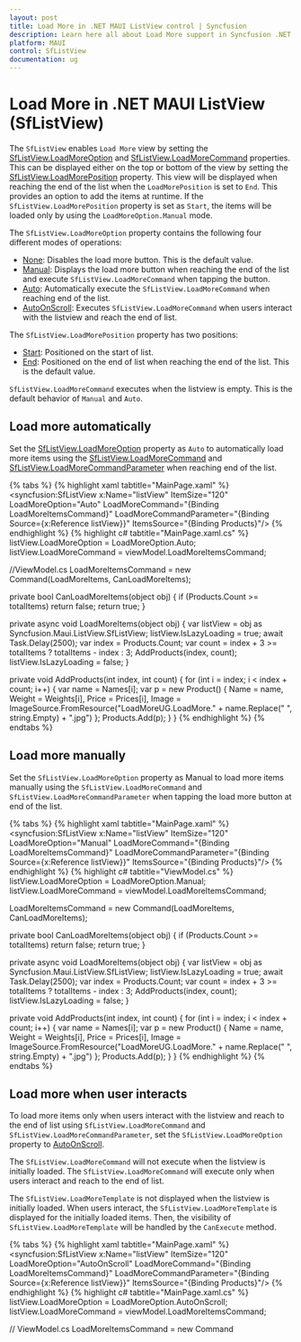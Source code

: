 ```yaml
---
layout: post
title: Load More in .NET MAUI ListView control | Syncfusion
description: Learn here all about Load More support in Syncfusion .NET MAUI ListView (SfListView) control and more.
platform: MAUI
control: SfListView
documentation: ug
---
```

# Load More in .NET MAUI ListView (SfListView)

The `SfListView` enables `Load More` view by setting the [SfListView.LoadMoreOption](https://help.syncfusion.com/cr/maui/Syncfusion.Maui.ListView.SfListView.html#Syncfusion_Maui_ListView_SfListView_LoadMoreOption) and [SfListView.LoadMoreCommand](https://help.syncfusion.com/cr/maui/Syncfusion.Maui.ListView.SfListView.html#Syncfusion_Maui_ListView_SfListView_LoadMoreCommand) properties. This can be displayed either on the top or bottom of the view by setting the [SfListView.LoadMorePosition](https://help.syncfusion.com/cr/maui/Syncfusion.Maui.ListView.SfListView.html#Syncfusion_Maui_ListView_SfListView_LoadMorePosition) property. This view will be displayed when reaching the end of the list when the `LoadMorePosition` is set to `End`. This provides an option to add the items at runtime. If the `SfListView.LoadMorePosition` property is set as `Start`, the items will be loaded only by using the `LoadMoreOption.Manual` mode.

The `SfListView.LoadMoreOption` property contains the following four different modes of operations:

 * [None](https://help.syncfusion.com/cr/maui/Syncfusion.Maui.ListView.LoadMoreOption.html#Syncfusion_Maui_ListView_LoadMoreOption_None): Disables the load more button. This is the default value.
 * [Manual](https://help.syncfusion.com/cr/maui/Syncfusion.Maui.ListView.LoadMoreOption.html#Syncfusion_Maui_ListView_LoadMoreOption_Manual): Displays the load more button when reaching the end of the list and execute `SfListView.LoadMoreCommand` when tapping the button.
 * [Auto](https://help.syncfusion.com/cr/maui/Syncfusion.Maui.ListView.LoadMoreOption.html#Syncfusion_Maui_ListView_LoadMoreOption_Auto): Automatically execute the `SfListView.LoadMoreCommand` when reaching end of the list.
 * [AutoOnScroll](https://help.syncfusion.com/cr/maui/Syncfusion.Maui.ListView.LoadMoreOption.html#Syncfusion_Maui_ListView_LoadMoreOption_AutoOnScroll): Executes `SfListView.LoadMoreCommand` when users interact with the listview and reach the end of list.

The `SfListView.LoadMorePosition` property has two positions:

* [Start](https://help.syncfusion.com/cr/maui/Syncfusion.Maui.ListView.LoadMorePosition.html#Syncfusion_Maui_ListView_LoadMorePosition_Start): Positioned on the start of list.
* [End](https://help.syncfusion.com/cr/maui/Syncfusion.Maui.ListView.LoadMorePosition.html#Syncfusion_Maui_ListView_LoadMorePosition_End): Positioned on the end of list when reaching the end of the list. This is the default value.

`SfListView.LoadMoreCommand` executes when the listview is empty. This is the default behavior of `Manual` and `Auto`.

## Load more automatically

Set the [SfListView.LoadMoreOption](https://help.syncfusion.com/cr/maui/Syncfusion.Maui.ListView.LoadMoreOption.html#Syncfusion_Maui_ListView_LoadMoreOption_Auto) property as `Auto` to automatically load more items using the [SfListView.LoadMoreCommand](https://help.syncfusion.com/cr/maui/Syncfusion.Maui.ListView.SfListView.html#Syncfusion_Maui_ListView_SfListView_LoadMoreCommand) and [SfListView.LoadMoreCommandParameter](https://help.syncfusion.com/cr/maui/Syncfusion.Maui.ListView.SfListView.html#Syncfusion_Maui_ListView_SfListView_LoadMoreCommandParameter) when reaching end of the list.

{% tabs %}
{% highlight xaml tabtitle="MainPage.xaml" %}
<ContentPage xmlns:syncfusion="clr-namespace:Syncfusion.Maui.ListView;assembly=Syncfusion.Maui.ListView">
  <syncfusion:SfListView x:Name="listView"
                 ItemSize="120"
                 LoadMoreOption="Auto"
                 LoadMoreCommand="{Binding LoadMoreItemsCommand}"
                 LoadMoreCommandParameter="{Binding Source={x:Reference listView}}"
                 ItemsSource="{Binding Products}"/>
</ContentPage>
{% endhighlight %}
{% highlight c# tabtitle="MainPage.xaml.cs" %}
listView.LoadMoreOption = LoadMoreOption.Auto;
listView.LoadMoreCommand = viewModel.LoadMoreItemsCommand;

//ViewModel.cs
LoadMoreItemsCommand = new Command<object>(LoadMoreItems, CanLoadMoreItems);

private bool CanLoadMoreItems(object obj)
{
    if (Products.Count >= totalItems)
        return false;
    return true;
}

private async void LoadMoreItems(object obj)
{
    var listView = obj as Syncfusion.Maui.ListView.SfListView;
    listView.IsLazyLoading = true;
    await Task.Delay(2500);
    var index = Products.Count;
    var count = index + 3 >= totalItems ? totalItems - index : 3;
    AddProducts(index, count);
    listView.IsLazyLoading = false;
}

private void AddProducts(int index, int count)
{
    for (int i = index; i < index + count; i++)
    {
        var name = Names[i];
        var p = new Product()
        {
            Name = name,
            Weight = Weights[i],
            Price = Prices[i],
            Image = ImageSource.FromResource("LoadMoreUG.LoadMore." + name.Replace(" ", string.Empty) + ".jpg")
        };
    Products.Add(p);
    }
}
{% endhighlight %}
{% endtabs %}

## Load more manually

Set the `SfListView.LoadMoreOption` property as Manual to load more items manually using the `SfListView.LoadMoreCommand` and `SfListView.LoadMoreCommandParameter` when tapping the load more button at end of the list.

{% tabs %}
{% highlight xaml tabtitle="MainPage.xaml" %}
<ContentPage xmlns:syncfusion="clr-namespace:Syncfusion.Maui.ListView;assembly=Syncfusion.Maui.ListView">
  <syncfusion:SfListView x:Name="listView"
                 ItemSize="120"
                 LoadMoreOption="Manual"
                 LoadMoreCommand="{Binding LoadMoreItemsCommand}"
                 LoadMoreCommandParameter="{Binding Source={x:Reference listView}}"
                 ItemsSource="{Binding Products}"/>
</ContentPage>
{% endhighlight %}
{% highlight c# tabtitle="ViewModel.cs" %}
listView.LoadMoreOption = LoadMoreOption.Manual;
listView.LoadMoreCommand = viewModel.LoadMoreItemsCommand;

LoadMoreItemsCommand = new Command<object>(LoadMoreItems, CanLoadMoreItems);

private bool CanLoadMoreItems(object obj)
{
    if (Products.Count >= totalItems)
        return false;
    return true;
}

private async void LoadMoreItems(object obj)
{
    var listView = obj as Syncfusion.Maui.ListView.SfListView;
    listView.IsLazyLoading = true;
    await Task.Delay(2500);
    var index = Products.Count;
    var count = index + 3 >= totalItems ? totalItems - index : 3;
    AddProducts(index, count);
    listView.IsLazyLoading = false;
}

private void AddProducts(int index, int count)
{
    for (int i = index; i < index + count; i++)
    {
        var name = Names[i];
        var p = new Product()
        {
            Name = name,
            Weight = Weights[i],
            Price = Prices[i],
            Image = ImageSource.FromResource("LoadMoreUG.LoadMore." + name.Replace(" ", string.Empty) + ".jpg")
        };
    Products.Add(p);
    }
}
{% endhighlight %}
{% endtabs %}

## Load more when user interacts

To load more items only when users interact with the listview and reach to the end of list using `SfListView.LoadMoreCommand` and `SfListView.LoadMoreCommandParameter`, set the `SfListView.LoadMoreOption` property to [AutoOnScroll](https://help.syncfusion.com/cr/maui/Syncfusion.Maui.ListView.LoadMoreOption.html#Syncfusion_Maui_ListView_LoadMoreOption_AutoOnScroll).

The `SfListView.LoadMoreCommand` will not execute when the listview is initially loaded. The `SfListView.LoadMoreCommand` will execute only when users interact and reach to the end of list.

The `SfListView.LoadMoreTemplate` is not displayed when the listview is initially loaded. When users interact, the `SfListView.LoadMoreTemplate` is displayed for the initially loaded items. Then, the visibility of `SfListView.LoadMoreTemplate` will be handled by the `CanExecute` method.

{% tabs %}
{% highlight xaml tabtitle="MainPage.xaml" %}
<ContentPage xmlns:syncfusion="clr-namespace:Syncfusion.Maui.ListView;assembly=Syncfusion.Maui.ListView">
  <syncfusion:SfListView x:Name="listView"
                 ItemSize="120"
                 LoadMoreOption="AutoOnScroll"
                 LoadMoreCommand="{Binding LoadMoreItemsCommand}"
                 LoadMoreCommandParameter="{Binding Source={x:Reference listView}}"
                 ItemsSource="{Binding Products}"/>
</ContentPage>
{% endhighlight %}
{% highlight c# tabtitle="MainPage.xaml.cs" %}
listView.LoadMoreOption = LoadMoreOption.AutoOnScroll;
listView.LoadMoreCommand = viewModel.LoadMoreItemsCommand;

// ViewModel.cs
LoadMoreItemsCommand = new Command<object>(LoadMoreItems, CanLoadMoreItems);

/// <summary>
/// When AutoOnScroll load more is enabled, the CanExecute method will be called only when the user interacts and reach to the end of list.
/// Based on return value, the visibility of the LoadMoreTemplate is handled and the Execute method is called.
/// </summary>
/// <param name="obj">ListView is passed as default parameter.</param>
/// <returns>Returns true if the list has items to load, else returns false.</returns>
private bool CanLoadMoreItems(object obj)
{
    if (Products.Count >= totalItems)
        return false;
    return true;
}
/// <summary>
/// The `Execute` method is called based on the return value of the `CanExecute` method. If `CanExecute` returns false, the `Execute` method will not be executed.
/// </summary>
/// <param name="obj">ListView is passed as default parameter.</param>
private async void LoadMoreItems(object obj)
{
    var listView = obj as Syncfusion.Maui.ListView.SfListView;
    //Enables LoadMoreIndicator to the LoadMoreTemplate.
    listView.IsLazyLoading = true;
    await Task.Delay(2500);
    var index = Products.Count;
    var count = index + 3 >= totalItems ? totalItems - index : 3;
    //Adding the items to the list.
    AddProducts(index, count);
    //Disables LoadMoreIndicator after adding the items.
    listView.IsLazyLoading = false;
}

private void AddProducts(int index, int count)
{
    for (int i = index; i < index + count; i++)
    {
        var name = Names[i];
        var p = new Product()
        {
            Name = name,
            Weight = Weights[i],
            Price = Prices[i],
            Image = ImageSource.FromResource("LoadMoreUG.LoadMore." + name.Replace(" ", string.Empty) + ".jpg")
        };
    Products.Add(p);
    }
}
{% endhighlight %}
{% endtabs %}

## Show loading indicator

The [SfListView.LoadMoreIndicator](https://help.syncfusion.com/cr/maui/Syncfusion.Maui.ListView.ListViewLoadMoreIndicator.html) will be displayed when loading more items in the list.

By using the [SfListView.IsLazyLoading](https://help.syncfusion.com/cr/maui/Syncfusion.Maui.ListView.SfListView.html#Syncfusion_Maui_ListView_SfListView_IsLazyLoading) property, you can interchange the visibility of the button and busy indicator when creating the load more view. You can set the value of the `SfListView.IsLazyLoading` property to `true` before adding items to the list and set it to `false`, after adding the items. You can also bind the `IsLazyLoading` property using ViewModel.

{% tabs %}
{% highlight c# tabtitle="MainPage.xaml.cs" %}
private async void LoadMoreItems(object obj)
{
    var listView = obj as Syncfusion.Maui.ListView.SfListView;
    listView.IsLazyLoading = true;
    await Task.Delay(2500);
    var index = Products.Count;
    var count = index + 3 >= totalItems ? totalItems - index : 3;
    AddProducts(index, count);
    listView.IsLazyLoading = false;
}
{% endhighlight %}
{% endtabs %}

Items can be loaded either on the top or bottom of the view.

![.NET MAUI listview with load more on scrolling at bottom](Images/load-more/maui-listview-loadmore-items-on-end.gif)

![.NET MAUI listview with load more on scrolling at top](Images/load-more/maui-listview-loadmore-items-on-start.gif)


## Load more view customization

The SfListView allows customizing User Interface(UI) of `Load More` view.

### Load more button

To customize the load more button, add the custom UI in the [SfListView.LoadMoreTemplate](https://help.syncfusion.com/cr/maui/Syncfusion.Maui.ListView.SfListView.html#Syncfusion_Maui_ListView_SfListView_LoadMoreTemplate) property. 

{% tabs %}
{% highlight xaml tabtitle="MainPage.xaml" %}
<ContentPage xmlns="http://schemas.microsoft.com/dotnet/2021/maui"
             xmlns:x="http://schemas.microsoft.com/winfx/2009/xaml"
             x:Class="LoadMore.MainPage"
             xmlns:local="clr-namespace:LoadMore"
             BackgroundColor="{DynamicResource SecondaryColor}"
             xmlns:sync="clr-namespace:Syncfusion.Maui.ListView;assembly=Syncfusion.Maui.ListView">
    <ContentPage.Resources>
        <ResourceDictionary>
            <local:InverseZeroVisibilityConverter x:Key="inverseZeroVisibilityConverter"/>
        </ResourceDictionary>
        </ContentPage.Resources>
    <ContentPage.BindingContext>
        <local:LoadMoreViewModel/>
    </ContentPage.BindingContext>
    <syncfusion:SfListView x:Name="listView" 
                           ItemSize="120"
                           LoadMoreOption="Manual"
                           LoadMoreCommand="{Binding LoadMoreItemsCommand}"
                           LoadMoreCommandParameter="{Binding Source={x:Reference listView}}"
                           ItemsSource="{Binding Products}">
        <syncfusion:SfListView.LoadMoreTemplate>
            <DataTemplate>
                <Grid>
                    <Label Text="Load More Items..." TextColor="Black" HorizontalTextAlignment="Center" VerticalTextAlignment="Center" IsVisible="{Binding IsLazyLoading, Converter={StaticResource inverseBoolConverter}, Source={x:Reference Name=listView}}">
                    </Label>
                </Grid>
            </DataTemplate>
        </syncfusion:SfListView.LoadMoreTemplate>
    </syncfusion:SfListView>
</ContentPage>
{% endhighlight %}
{% highlight c# tabtitle="MainPage.xaml.cs" %}
listView.LoadMoreTemplate = new DataTemplate(() =>
{
    var grid = new Grid();
    var label = new Label
    {
        Text = "Load More Items...",
        FontSize = 20,
        BackgroundColor = Color.AliceBlue,
        HorizontalTextAlignment = TextAlignment.Center,
        VerticalTextAlignment = TextAlignment.Center
    };
    label.SetBinding(Label.IsVisibleProperty, new Binding("IsLazyLoading", BindingMode.Default, new InverseBoolConverter(), null, null, listView));
    grid.Children.Add(label);
    return grid;
});
{% endhighlight %}
{% endtabs %}

### Loading indicator

To customize the loading indicator, add the custom UI in the [SfListView.LoadMoreTemplate](https://help.syncfusion.com/cr/maui/Syncfusion.Maui.ListView.SfListView.html#Syncfusion_Maui_ListView_SfListView_LoadMoreTemplate) property.

{% tabs %}
{% highlight xaml tabtitle="MainPage.xaml" %}
<ContentPage xmlns="http://schemas.microsoft.com/dotnet/2021/maui"
             xmlns:x="http://schemas.microsoft.com/winfx/2009/xaml"
             x:Class="LoadMore.MainPage"
             xmlns:local="clr-namespace:LoadMore"
             BackgroundColor="{DynamicResource SecondaryColor}"
             xmlns:sync="clr-namespace:Syncfusion.Maui.ListView;assembly=Syncfusion.Maui.ListView">
    <ContentPage.Resources>
        <ResourceDictionary>
            <local:InverseZeroVisibilityConverter x:Key="inverseZeroVisibilityConverter"/>
        </ResourceDictionary>
        </ContentPage.Resources>
    <ContentPage.BindingContext>
        <local:LoadMoreViewModel/>
    </ContentPage.BindingContext>
    <syncfusion:SfListView x:Name="listView" 
                           ItemSize="120"
                           LoadMoreOption="Manual"
                           LoadMoreCommand="{Binding LoadMoreItemsCommand}"
                           LoadMoreCommandParameter="{Binding Source={x:Reference listView}}"
                           ItemsSource="{Binding Products}">
        <syncfusion:SfListView.LoadMoreTemplate>
            <DataTemplate>
                <Grid>
                    <Label Text="Load More Items" TextColor="Black" HorizontalTextAlignment="Center" VerticalTextAlignment="Center" IsVisible="{Binding IsLazyLoading, Converter={StaticResource inverseBoolConverter}, Source={x:Reference Name=listView}}">
                    </Label>
                    <syncfusion:ListViewLoadMoreIndicator IsRunning="{Binding IsLazyLoading, Source={x:Reference Name=listView}}" IsVisible="{Binding IsLazyLoading, Source={x:Reference Name=listView}}" Color="Red" VerticalOptions="Center"/>                             
                </Grid>
            </DataTemplate>
        </syncfusion:SfListView.LoadMoreTemplate>
    </syncfusion:SfListView>
</ContentPage>
{% endhighlight %}
{% highlight c# tabtitle="MainPage.xaml.cs" %}
listView.LoadMoreTemplate = new DataTemplate(() =>
{
    var grid = new Grid();
    var label = new Label
    {
        Text = "Load More Items...",
        FontSize = 20,
        BackgroundColor = Color.AliceBlue,
        HorizontalTextAlignment = TextAlignment.Center,
        VerticalTextAlignment = TextAlignment.Center
    };
    label.SetBinding(Label.IsVisibleProperty, new Binding("IsLazyLoading", BindingMode.Default, new InverseBoolConverter(), null, null, listView));
    var loadMoreIndicator = new ListViewLoadMoreIndicator();
    loadMoreIndicator.Color = Color.Red;
    loadMoreIndicator.VerticalOptions = LayoutOptions.Center;
    loadMoreIndicator.SetBinding(ListViewLoadMoreIndicator.IsRunningProperty, new Binding("IsLazyLoading", BindingMode.Default, null, null,null, listView));
    loadMoreIndicator.SetBinding(ListViewLoadMoreIndicator.IsVisibleProperty, new Binding("IsLazyLoading", BindingMode.Default, null, null, null, listView));
    grid.Children.Add(label);
    grid.Children.Add(loadMoreIndicator);
    return grid;
});
{% endhighlight %}
{% endtabs %}

### Customize the size of load more view and indicator

ListView allows customizing the size of the load more item by the [SfListView.QueryItemSize](https://help.syncfusion.com/cr/maui/Syncfusion.Maui.ListView.SfListView.html#Syncfusion_Maui_ListView_SfListView_QueryItemSize) event using the item type. 

{% tabs %}
{% highlight c# tabtitle="MainPage.xaml.cs" %}
this.listView.QueryItemSize += ListView_QueryItemSize;

private void ListView_QueryItemSize(object sender,Syncfusion.Maui.ListView.QueryItemSizeEventArgs e)
{
    if(e.ItemType == ItemType.LoadMore)
    {
        e.ItemSize = 300;
        e.Handled = true;
    }
}
{% endhighlight %}
{% endtabs %}

To customize the size of the loading indicator, add the custom UI to the [SfListView.LoadMoreTemplate](https://help.syncfusion.com/cr/maui/Syncfusion.Maui.ListView.SfListView.html#Syncfusion_Maui_ListView_SfListView_LoadMoreTemplate) property and assign the height and width for the grid and loading indicator.

{% tabs %}
{% highlight xaml tabtitle="MainPage.xaml" hl_lines="23" %}
<ContentPage xmlns="http://schemas.microsoft.com/dotnet/2021/maui"
             xmlns:x="http://schemas.microsoft.com/winfx/2009/xaml"
             x:Class="LoadMore.MainPage"
             xmlns:local="clr-namespace:LoadMore"
             BackgroundColor="{DynamicResource SecondaryColor}"
             xmlns:sync="clr-namespace:Syncfusion.Maui.ListView;assembly=Syncfusion.Maui.ListView">
    <ContentPage.BindingContext>
        <local:LoadMoreViewModel/>
    </ContentPage.BindingContext>
    <ContentPage.Resources>
        <ResourceDictionary>
            <helper:InverseBoolConverter x:Key="inverseBoolConverter"/>
        </ResourceDictionary>
    </ContentPage.Resources>
    <syncfusion:SfListView x:Name="listView" 
                           ItemSize="120"
                           LoadMoreOption="Manual"
                           LoadMoreCommand="{Binding LoadMoreItemsCommand}"
                           LoadMoreCommandParameter="{Binding Source={x:Reference listView}}"
                           ItemsSource="{Binding Products}">
        <syncfusion:SfListView.LoadMoreTemplate>
            <DataTemplate>
                <Grid HeightRequest="100" WidthRequest="100">
                    <Label Text="Load More Items" TextColor="Black" HorizontalTextAlignment="Center" VerticalTextAlignment="Center" IsVisible="{Binding IsLazyLoading, Converter={StaticResource inverseBoolConverter}, Source={x:Reference Name=listView}}">
                    </Label>
                    <syncfusion:ListViewLoadMoreIndicator IsRunning="{Binding IsLazyLoading, Source={x:Reference Name=listView}}" IsVisible="{Binding IsLazyLoading, Source={x:Reference Name=listView}}" Color="Red" VerticalOptions="Center" HeightRequest="100" WidthRequest="100"/>                             
                </Grid>
            </DataTemplate>
        </syncfusion:SfListView.LoadMoreTemplate>
    </syncfusion:SfListView>
</ContentPage>
{% endhighlight %}
{% highlight c# tabtitle="MainPage.xaml.cs" %}
listView.LoadMoreTemplate = new DataTemplate(() =>
{
    var grid = new Grid();
    grid.HeightRequest = 100;
    grid.WidthRequest = 100;
    var label = new Label
    {
        Text = "Load More Items...",
        FontSize = 20,
        BackgroundColor = Color.AliceBlue,
        HorizontalTextAlignment = TextAlignment.Center,
        VerticalTextAlignment = TextAlignment.Center
    };
    label.SetBinding(Label.IsVisibleProperty, new Binding("IsLazyLoading", BindingMode.Default, new InverseBoolConverter(), null, null, listView));
    var loadMoreIndicator = new ListViewLoadMoreIndicator();
    loadMoreIndicator.Color = Color.Red;
    loadMoreIndicator.VerticalOptions = LayoutOptions.Center;
    loadMoreIndicator.SetBinding(ListViewLoadMoreIndicator.IsRunningProperty, new Binding("IsLazyLoading", BindingMode.Default, null, null,null, listView));
    loadMoreIndicator.SetBinding(ListViewLoadMoreIndicator.IsVisibleProperty, new Binding("IsLazyLoading", BindingMode.Default, null, null, null, listView));
    loadMoreIndicator.HeightRequest = 100;
    loadMoreIndicator.WidthRequest = 100;
    grid.Children.Add(label);
    grid.Children.Add(loadMoreIndicator);
    return grid;
});
{% endhighlight %}
{% endtabs %}

## Disable load more at runtime

To disable the `Load More` view, return the `CanExecute`method of the `SfListView.LoadMoreCommand` to `false`.

If you reach maximum number of items in the list (for example, totalItems = 22), use the following code example to disable the`Load More` view.

{% tabs %}
{% highlight c# tabtitle="MainPage.xaml.cs" %}
LoadMoreItemsCommand = new Command<object>(LoadMoreItems, CanLoadMoreItems);

private async void LoadMoreItems(object obj)
{
    var listView = obj as Syncfusion.Maui.ListView.SfListView;
    listView.IsLazyLoading = true;
    await Task.Delay(2500);
    var index = Products.Count;
    var count = index + 3 >= totalItems ? totalItems - index : 3;
    AddProducts(index, count);
    listView.IsLazyLoading = false;
}
private bool CanLoadMoreItems(object obj)
{
    if (Products.Count >= totalItems)
        return false;
    return true;
}
{% endhighlight %}
{% endtabs %}


## Limitations

* Must set minimum delay for `LoadMore` in Execute method.
* SfListView does not support you to set `Manual` in [SfListView.LoadMoreOption](https://help.syncfusion.com/cr/maui/Syncfusion.Maui.ListView.SfListView.html#Syncfusion_Maui_ListView_SfListView_LoadMoreOption) when [SfListView.Orientation](https://help.syncfusion.com/cr/maui/Syncfusion.Maui.ListView.SfListView.html#Syncfusion_Maui_ListView_SfListView_Orientation) is `Horizontal`.
* SfListView supports to set `Auto` and `AutoOnScroll` in `SfListView.LoadMoreOption` only when `SfListView.LoadMorePosition` is set to `End`.
* Handle [LoadMoreCommand](https://help.syncfusion.com/cr/maui/Syncfusion.Maui.ListView.SfListView.html#Syncfusion_Maui_ListView_SfListView_LoadMoreCommand) execution by implementing command `CanExecute` predicate. 

## How to

### Load more on infinite scroll 

The `SfListView` allows adding more items infinite times,either manually or automatically. 

{% tabs %}
{% highlight c# tabtitle="ViewModel.cs" %}
public class LoadMoreViewModel:INotifyPropertyChanged
{
  public ObservableCollection<Product> Products { get; set; }
  public Command<object> LoadMoreItemsCommand { get; set; }

  public LoadMoreViewModel()
  {
     Products = new ObservableCollection<Product>();
     AddProducts(0, 10);
     LoadMoreItemsCommand = new Command<object>(LoadMoreItems);
  }
  private async void LoadMoreItems(object obj)
  {
     var listview = obj as Syncfusion.Maui.ListView.SfListView;
     listview.IsLazyLoading = true;
     await Task.Delay(2500);
     AddProducts(11, 21);
     listview.IsLazyLoading = false;
  }
  private void AddProducts(int value, int count)
  {
     Random rand= new Random();
     for (int i = value; i < count; i++)
     {
        var name = Names[rand.Next(1,22)];
        var p = new Product()
        {
           Name = name,
           Weight = Weights[i],
           Price = Prices[i],
           Image = ImageSource.FromResource("LoadMoreUG.LoadMore." + name.Replace(" ", string.Empty) + ".jpg")
        };
        Products.Add(p);
     }
  }
}
{% endhighlight %}
{% endtabs %}


### Load more items automatically from the top

The `SfListView` allows loading more items automatically when reaching the top of the list by showing the busy indicator by loading in the [HeaderTemplate](https://help.syncfusion.com/cr/maui/Syncfusion.Maui.ListView.SfListView.html#Syncfusion_Maui_ListView_SfListView_HeaderTemplate).

{% tabs %}
{% highlight xaml tabtitle="MainPage.xaml" %}
<ContentPage xmlns:syncfusion="clr-namespace:Syncfusion.Maui.ListView;assembly=Syncfusion.Maui.ListView">
   <syncfusion:SfListView x:Name="ListView" 
                        IsLazyLoading="True" 
                        ItemsSource="{Binding Messages}" 
                        AutoFitMode="Height">
        <syncfusion:SfListView.HeaderTemplate>
            <DataTemplate>
            <ViewCell>
                <Grid>
                <syncfusion:ListViewLoadMoreIndicator 
                Color="Blue" 
                IsRunning="True" 
                IsVisible="{Binding IndicatorIsVisible}"/>
                </Grid>
            </ViewCell>
            </DataTemplate>
        </syncfusion:SfListView.HeaderTemplate>
    </syncfusion:SfListView>
</ContentPage>
{% endhighlight %}
{% highlight c# tabtitle="MainPage.xaml.cs" %}
public partial class MainPage : ContentPage
{
  MainPageViewModel ViewModel;
  public MainPage()
  {
    InitializeComponent();
    ViewModel = new MainPageViewModel();
    ListView.IsLazyLoading = true;
    ListView.ItemsSource = ViewModel.Messages;
    ListView.AutoFitMode = AutoFitMode.Height;
    ListView.HeaderTemplate = new DataTemplate(() =>
    {
      var grid = new Grid();
      var loadMoreIndicator = new ListViewLoadMoreIndicator()
      {
        Color = Color.Blue,
        IsRunning = true
      };
      loadMoreIndicator.SetBinding(LoadMoreIndicator.IsVisibleProperty, new Binding("IndicatorIsVisible"));
      grid.Children.Add(loadMoreIndicator);
      return grid;
    });
  }
}
{% endhighlight %}
{% endtabs %}

Insert each new item in the 0th position of the underlying collection bound to the `SfListView.ItemsSource` property.
{% tabs %}
{% highlight c# tabtitle="MainPage.xaml.cs" %}
using Syncfusion..Maui.ListView.Helpers;
public partial class MainPage : ContentPage
{
  MainPageViewModel ViewModel;
  VisualContainer visualContainer;
  public bool isScrolled;
  HeaderItem headerItem;

  public MainPage()
  {
    InitializeComponent();
    ViewModel = new MainPageViewModel();
    BindingContext = ViewModel;
    ViewModel.ListView = this.ListView;
    ListView.Loaded += ListView_Loaded;
    visualContainer = ListView.GetVisualContainer();
  }

  private void HeaderItem_PropertyChanged(object sender, System.ComponentModel.PropertyChangedEventArgs e)
  {
    if(e.PropertyName=="Visibility")
    {
      if (headerItem.Visibility && isScrolled)
        LoadMoreOnTop();
    }
  }
        
  private async void LoadMoreOnTop()
  {
    //To get the current first item which is visible in the View.
    var firstItem = ListView.DataSource.DisplayItems[0];
    ViewModel.IndicatorIsVisible = true;
    var r = new Random();
    //To avoid layout calls for arranging each and every items to be added in the View. 
    ListView.DataSource.BeginInit();
    for (int i = 0; i < 5; i++)
    {
      var collection = new Message();
      collection.Text = ViewModel.MessageText[r.Next(0, ViewModel.MessageText.Count() - 1)];
      collection.IsIncoming = i % 2 == 0 ? true : false;
      collection.MessageDateTime = DateTime.Now.ToString();
      ViewModel.Messages.Insert(0, collection);
    }
    ListView.DataSource.EndInit();
    await Task.Delay(4000);
    var firstItemIndex = ListView.DataSource.DisplayItems.IndexOf(firstItem);
    var header = (ListView.HeaderTemplate != null && !ListView.IsStickyHeader) ? 1 : 0;
    var totalItems = firstItemIndex + header;
    //Need to scroll back to previous position else the ScrollViewer moves to top of the list.
    ListView.ItemsLayout.ScrollToRowIndex(totalItems, true);
    ViewModel.IndicatorIsVisible = false;
  }

  private void ListView_Loaded(object sender, Syncfusion.Maui.ListView.ListViewLoadedEventArgs e)
  {
    //To avoid loading items initially when page loaded.
    if (!isScrolled)
      (ListView.ItemsLayout as LinearLayout).ScrollToRowIndex(ViewModel.Messages.Count - 1, true);
    headerItem = visualContainer.Children.FirstOrDefault(obj => obj.GetType() == typeof(HeaderItem)) as HeaderItem;
    headerItem.PropertyChanged += HeaderItem_PropertyChanged;
    isScrolled = true;
  }
}
{% endhighlight %}
{% endtabs %}

![.NET MAUI ListView with Auto Load More](Images/load-more/maui-listview-auto-load-more-on-top.png)

### Load more items manually from the top

The `SfListView` allows loading more items when tapping the button loaded in the `HeaderTemplate` when reaching the top of the list and shows the busy indicator until the items are added to the collection.

{% tabs %}
{% highlight xaml tabtitle="MainPage.xaml" %}
<ContentPage xmlns:syncfusion="clr-namespace:Syncfusion.Maui.ListView;assembly=Syncfusion.Maui.ListView">
<syncfusion:SfListView x:Name="ListView" 
                       IsLazyLoading="True"
                       ItemTemplate="{StaticResource MessageTemplateSelector}" 
                       ItemsSource="{Binding Messages}"
                       ItemSize="100">
  <syncfusion:SfListView.HeaderTemplate>
    <DataTemplate>
      <ViewCell>
        <Grid>
          <Grid BackgroundColor="#d3d3d3" IsVisible="{Binding GridIsVisible}">
            <Button Text="Load More" Clicked="Button_Clicked" HorizontalOptions="CenterAndExpand" VerticalOptions="CenterAndExpand">
            </Button>
          </Grid>
          <syncfusion:ListViewLoadMoreIndicator Color="Blue" IsRunning="True" IsVisible="{Binding IndicatorIsVisible}"/>
        </Grid>
      </ViewCell>
    </DataTemplate>
  </syncfusion:SfListView.HeaderTemplate>
</syncfusion:SfListView>
</ContentPage>
{% endhighlight %}
{% highlight c# tabtitle="MainPage.xaml.cs" %}
public partial class MainPage : ContentPage
{
  MainPageViewModel ViewModel;
  public MainPage()
  {
    InitializeComponent();
    ViewModel = new MainPageViewModel();
    ListView.IsLazyLoading = true;
    ListView.ItemsSource = ViewModel.Messages;
    ListView.AutoFitMode = AutoFitMode.Height;
    ListView.HeaderTemplate = new DataTemplate(() =>
    {
      var grid = new Grid();
      grid.BackgroundColor = Color.FromHex("#d3d3d3");
      grid.SetBinding(Grid.IsVisibleProperty, new Binding("GridIsVisible"));
      var loadMore = new Button()
      {
        HorizontalOptions = LayoutOptions.CenterAndExpand,
        VerticalOptions = LayoutOptions.CenterAndExpand,
        Text = "LoadMore",
      };
      loadMore.Clicked += Button_Clicked;
      grid.Children.Add(loadMore);
      var grid1 = new Grid();
      var loadMoreIndicator = new ListViewLoadMoreIndicator()
      {
        Color = Color.Blue,
        IsRunning = true
      };
      loadMoreIndicator.SetBinding(LoadMoreIndicator.IsVisibleProperty, new Binding("IndicatorIsVisible"));
      grid1.Children.Add(loadMoreIndicator);
      grid1.Children.Add(grid);
      return grid1;
    });
  }
}
{% endhighlight %}
{% endtabs %}

Insert each new item in the 0th position of the underlying collection bound to the `SfListView.ItemsSource` property.

{% tabs %}
{% highlight c# tabtitle="MainPage.xaml.cs" %}
public partial class MainPage : ContentPage
{
  MainPageViewModel ViewModel;
  VisualContainer visualContainer;

  public MainPage()
  {
    InitializeComponent();
    ViewModel = new MainPageViewModel();
    BindingContext = ViewModel;
    ViewModel.ListView = this.ListView;
    ListView.Loaded += ListView_Loaded;
  }

  private void ListView_Loaded(object sender, Syncfusion.Maui.ListView.ListViewLoadedEventArgs e)
  {
    (ListView.ItemsLayout as LinearLayout).ScrollToRowIndex(ViewModel.Messages.Count - 1, true);
  }

  private async void Button_Clicked(object sender, EventArgs e)
  {
    //To get the current first item which is visible in the View.
    var firstItem = ListView.DataSource.DisplayItems[0];
    ViewModel.GridIsVisible = false;
    ViewModel.IndicatorIsVisible = true;
    var r = new Random();
    //To avoid layout calls for arranging each and every items to be added in the View. 
    ListView.DataSource.BeginInit();
    for (int i = 0; i < 5; i++)
    {
      var collection = new Message();
      collection.Text = ViewModel.MessageText[r.Next(0, ViewModel.MessageText.Count() - 1)];
      collection.IsIncoming = i % 2 == 0 ? true : false;
      collection.MessageDateTime = DateTime.Now.ToString();
      ViewModel.Messages.Insert(0, collection);
    }
    ListView.DataSource.EndInit();
    await Task.Delay(2000);
    var firstItemIndex = ListView.DataSource.DisplayItems.IndexOf(firstItem);
    var header = (ListView.HeaderTemplate != null && !ListView.IsStickyHeader) ? 1 : 0;
    var totalItems = firstItemIndex + header;
    //Need to scroll back to previous position else the ScrollViewer moves to top of the list.
    ListView.ItemsLayout.ScrollToRowIndex(totalItems, true);
    ViewModel.GridIsVisible = true;
    ViewModel.IndicatorIsVisible = false;
  }
}
{% endhighlight %}
{% endtabs %}

![.NET MAUI ListView with Manual Load More](Images/load-more/maui-listview-manual-loadmore-on-top.png)

### How to disable LoadMoreCommand execution when the ListView is Empty?

You can skip the load more action by checking the underlying collection count in the execute method.

{% highlight c# tabtitle="ViewModel.cs" %}
LoadMoreItemsCommand = new Command<object>(LoadMoreItems, CanLoadMoreItems);

private bool CanLoadMoreItems(object obj)
{
    if (Products.Count >= totalItems)
        return false;
    return true;
}

private async void LoadMoreItems(object obj)
{
    if (Products.Count == 0)
        return;
    var listView = obj as Syncfusion.Maui.ListView.SfListView;
    listView.IsLazyLoading = true;
    await Task.Delay(2500);
    var index = Products.Count;
    var count = index + 3 >= totalItems ? totalItems - index : 3;
    AddProducts(index, count);
    listView.IsLazyLoading = false;
}

private void AddProducts(int index, int count)
{
    for (int i = index; i < index + count; i++)
    {
        var name = Names[i];
        var p = new Product()
        {
            Name = name,
            Weight = Weights[i],
            Price = Prices[i],
            Image = ImageSource.FromResource("LoadMoreUG.LoadMore." + name.Replace(" ", string.Empty) + ".jpg")
        };
        Products.Add(p);
    }
}
{% endhighlight %}
                                                                                            
